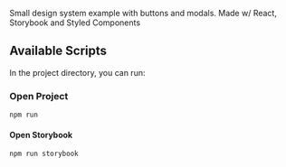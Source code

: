 Small design system example with buttons and modals. Made w/ React, Storybook and Styled Components

## Available Scripts

In the project directory, you can run:

### Open Project

`npm run`

#### Open Storybook

`npm run storybook`
